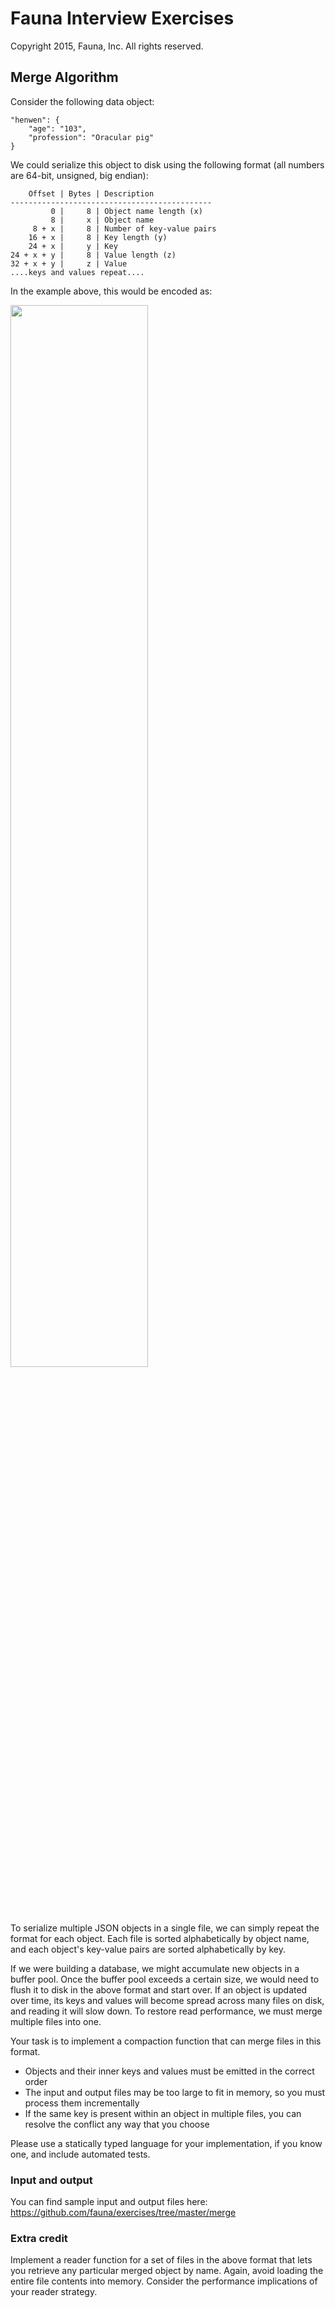 # Fauna Interview Exercises

Copyright 2015, Fauna, Inc. All rights reserved.

## Merge Algorithm

Consider the following data object:

    "henwen": {
        "age": "103",
        "profession": "Oracular pig"
    }

We could serialize this object to disk using the following format (all numbers are 64-bit, unsigned, big endian):

        Offset | Bytes | Description
    ---------------------------------------------
             0 |     8 | Object name length (x)
             8 |     x | Object name
         8 + x |     8 | Number of key-value pairs
        16 + x |     8 | Key length (y)
        24 + x |     y | Key
    24 + x + y |     8 | Value length (z)
    32 + x + y |     z | Value
    ....keys and values repeat....

In the example above, this would be encoded as:

<img src="https://raw.githubusercontent.com/faunadb/exercises/master/merge.png" width="66%">

To serialize multiple JSON objects in a single file, we can simply repeat the format for each object. Each file is sorted alphabetically by object name, and each object's key-value pairs are sorted alphabetically by key.

If we were building a database, we might accumulate new objects in a buffer pool. Once the buffer pool exceeds a certain size, we would need to flush it to disk in the above format and start over. If an object is updated over time, its keys and values will become spread across many files on disk, and reading it will slow down. To restore read performance, we must merge multiple files into one.

Your task is to implement a compaction function that can merge files in this format.

  - Objects and their inner keys and values must be emitted in the correct order
  - The input and output files may be too large to fit in memory, so you must process them incrementally
  - If the same key is present within an object in multiple files, you can resolve the conflict any way that you choose

Please use a statically typed language for your implementation, if you know one, and include automated tests.

### Input and output

You can find sample input and output files here: https://github.com/fauna/exercises/tree/master/merge

### Extra credit

Implement a reader function for a set of files in the above format that lets you retrieve any particular merged object by name. Again, avoid loading the entire file contents into memory. Consider the performance implications of your reader strategy.
